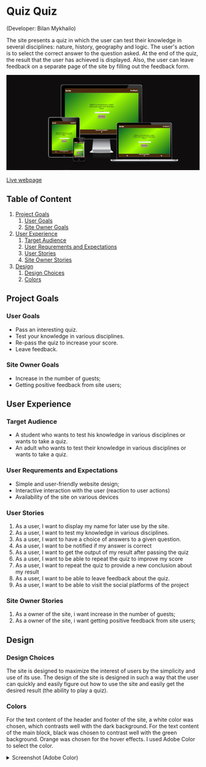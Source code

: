 # Quiz Quiz
(Developer: Bilan Mykhailo)

The site presents a quiz in which the user can test their knowledge in several disciplines: nature, history, geography and logic. The user's action is to select the correct answer to the question asked. At the end of the quiz, the result that the user has achieved is displayed. Also, the user can leave feedback on a separate page of the site by filling out the feedback form.

![Mockup image](docs/mockup-screenshot-quiz-quiz.jpg)

[Live webpage](https://belan-mihail.github.io/quiz-quiz/)

## Table of Content

1. [Project Goals](#project-goals)
    1. [User Goals](#user-goals)
    2. [Site Owner Goals](#site-owner-goals)
2. [User Experience](#user-experience)
    1. [Target Audience](#target-audience)
    2. [User Requrements and Expectations](#user-requrements-and-expectations)
    3. [User Stories](#user-stories)
    4. [Site Owner Stories](#site-owner-stories)
3. [Design](#design)
    1. [Design Choices](#design-choices)
    2. [Colors](#colors)

 


## Project Goals

### User Goals

 - Pass an interesting quiz.
- Test your knowledge in various disciplines.
- Re-pass the quiz to increase your score.
- Leave feedback.

### Site Owner Goals

  - Increase in the number of guests;
  - Getting positive feedback from site users;

## User Experience

### Target Audience

- A student who wants to test his knowledge in various disciplines or wants to take a quiz.
- An adult who wants to test their knowledge in various disciplines or wants to take a quiz.

### User Requrements and Expectations

- Simple and user-friendly website design;
- Interactive interaction with the user (reaction to user actions)
- Availability of the site on various devices

### User Stories 

1. As a user, I want to display my name for later use by the site.
2. As a user, I want to test my knowledge in various disciplines.
3. As a user, I want to have a choice of answers to a given question.
4. As a user, I want to be notified if my answer is correct
5. As a user, I want to get the output of my result after passing the quiz
6. As a user, I want to be able to repeat the quiz to improve my score
7. As a user, I want to repeat the quiz to provide a new conclusion about my result
8. As a user, I want to be able to leave feedback about the quiz.
9. As a user, I want to be able to visit the social platforms of the project

### Site Owner Stories

1. As a owner of the site, i want increase in the number of guests;
2.  As a owner of the site, i want getting positive feedback from site users; 

## Design

### Design Choices

The site is designed to maximize the interest of users by the simplicity and use of its use. The design of the site is designed in such a way that the user can quickly and easily figure out how to use the site and easily get the desired result (the ability to play a quiz).

### Colors

For the text content of the header and footer of the site, a white color was chosen, which contrasts well with the dark background. For the text content of the main block, black was chosen to contrast well with the green background. Orange was chosen for the hover effects. I used Adobe Color to select the color.

<details><summary>Screenshot (Adobe Color)</summary>
<img src="docs/screenshot-adobe-color.jpg">
</details>